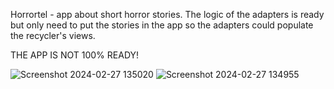 Horrortel - app about short horror stories. The logic of the adapters is ready but only need to put the stories in the app so the adapters could populate the recycler's views.

THE APP IS NOT 100% READY!

![Screenshot 2024-02-27 135020](https://github.com/spasko123/Horrortel/assets/115783465/37721033-0dac-4f49-a6b3-ec3f01468996)
![Screenshot 2024-02-27 134955](https://github.com/spasko123/Horrortel/assets/115783465/401ac0c2-83f4-4298-a0ef-8f9ceda2c26f)
